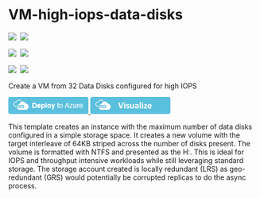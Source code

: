 # VM-high-iops-data-disks

<IMG SRC="https://azurequickstartsservice.blob.core.windows.net/badges/301-vm-32-data-disks-high-iops/PublicLastTestDate.svg" />&nbsp;
<IMG SRC="https://azurequickstartsservice.blob.core.windows.net/badges/301-vm-32-data-disks-high-iops/PublicDeployment.svg" />&nbsp;

<IMG SRC="https://azurequickstartsservice.blob.core.windows.net/badges/301-vm-32-data-disks-high-iops/FairfaxLastTestDate.svg" />&nbsp;
<IMG SRC="https://azurequickstartsservice.blob.core.windows.net/badges/301-vm-32-data-disks-high-iops/FairfaxDeployment.svg" />&nbsp;

<IMG SRC="https://azurequickstartsservice.blob.core.windows.net/badges/301-vm-32-data-disks-high-iops/BestPracticeResult.svg" />&nbsp;
<IMG SRC="https://azurequickstartsservice.blob.core.windows.net/badges/301-vm-32-data-disks-high-iops/CredScanResult.svg" />&nbsp;

Create a VM from 32 Data Disks configured for high IOPS

<a href="https://portal.azure.com/#create/Microsoft.Template/uri/https%3A%2F%2Fraw.githubusercontent.com%2FAzure%2Fazure-quickstart-templates%2Fmaster%2F301-vm-32-data-disks-high-iops%2Fazuredeploy.json" target="_blank">
    <img src="https://raw.githubusercontent.com/Azure/azure-quickstart-templates/master/1-CONTRIBUTION-GUIDE/images/deploytoazure.png"/>
</a>
<a href="http://armviz.io/#/?load=https%3A%2F%2Fraw.githubusercontent.com%2FAzure%2Fazure-quickstart-templates%2Fmaster%2F301-vm-32-data-disks-high-iops%2Fazuredeploy.json" target="_blank">
    <img src="https://raw.githubusercontent.com/Azure/azure-quickstart-templates/master/1-CONTRIBUTION-GUIDE/images/visualizebutton.png"/>
</a>

This template creates an instance with the maximum number of data disks configured in a simple storage space.   It creates a new volume with the target interleave of 64KB striped across the number of disks present.  The volume is formatted with NTFS and presented as the H:\.    This is ideal for IOPS and throughput intensive workloads while still leveraging standard storage.  The storage account created is locally redundant (LRS) as geo-redundant (GRS) would potentially be corrupted replicas to do the async process.

